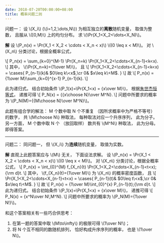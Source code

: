 ```yaml
---
date: 2018-07-20T00:00:00+08:00
title: 概率问题二则
---
```


问题一： 设 \\(X\_i\\) (\\(i=1,2,\dots,N\\)) 为相互独立的**离散**随机变量，
取值为整数， 且服从 \\([0,M)\\) 上的均匀分布。
求 \\(\Pr(X\_1\<X\_2\<\dots\<X\_N)\\)。

**解** <!--more-->
设 \\(P\_n(x) = \Pr(X\_1 < X\_2 < \cdots < X\_n < x)\\) \\((0 \leq x < M)\\)。
对 \\(X\_n\\) 分类讨论，根据全概率公式，

\\[
P\_n(x) = \sum\_{k=0}^{M-1} \Pr(X\_n=k) \Pr(X\_1\<X\_2\<\cdots\<X\_{n-1}\<k\<x).
\\]
其中， \\(\Pr(X\_n=k)={1\over M}\\)， 且
\\[
\Pr(X\_1\<X\_2\<\cdots\<X\_{n-1}\<k\<x) = \cases{
P\_{n-1}(k)& $0\leq k\<x$,\cr
0& $x\leq k\<M$.
}
\\]
故
\\[
P\_n(x) = {1\over M}\sum\_{k=0}^{x-1} P\_{n-1}(k).
\\]

此为递归式。 结合初始条件 \\(P\_1(x)=\Pr(X\_1\<x) = {x\over M}\\)，
根据[朱世杰恒等式]， 递推可得
\\[
P\_N(x) = {{x\choose N}\over M^N}.
\\]
问题中所要求的概率为 \\(P\_N(M)={{M\choose N}\over M^N}\\)。

此题有组合学的解法： M 个数中取 N 个不重复 （因所求概率中为严格不等号）
的数字， 共 \\(M\choose N\\) 种取法， 每种取法对应一个升序序列， 此为分子。
另一方面， M 个数中取 N 个 （放回取样） 数共有 \\(M^N\\) 种取法， 此为分母。 即得答案。

[朱世杰恒等式]: https://zh.wikipedia.org/wiki/%E6%9C%B1%E4%B8%96%E6%9D%B0%E6%81%92%E7%AD%89%E5%BC%8F

---

问题二： 同问题一， 但 \\(X\_i\\) 为**连续**随机变量， 取值为实数。

**解**
直观上此题答案应与 \\(M\\) 无关， 下面设法求解。
设 \\(P\_n(x) = \Pr(X\_1 < X\_2 < \cdots < X\_n < x)\\) \\((0 \leq x < M)\\)。
对 \\(X\_n\\) 分类讨论，根据全概率公式，
\\[
P\_n(x) = \int\_{0}^{M} f\_{X\_n}(t) \Pr(X\_1\<X\_2\<\cdots\<X\_{n-1}\<t\<x)\;
{\rm d}t.
\\]
其中， \\(f\_{X\_n}(t)={1\over M}\\) 为 \\(X\_n\\) 的概率密度函数， 且
\\[
\Pr(X\_1\<X\_2\<\cdots\<X\_{n-1}\<t\<x) = \cases{
P\_{n-1}(t)& $0\leq t\<x$,\cr
0& $x\leq t\<M$.
}
\\]
故
\\[
P\_n(x) = {1\over M}\int\_{0}^{x} P\_{n-1}(t)\;{\rm d}t.
\\]
此为递归式。 结合初始条件 \\(P\_1(x)=\Pr(X\_1\<x) = {x\over M}\\)， 递推可得
\\[
P\_N(x) = {x^N\over N!\,M^N}.
\\]
问题中所要求的概率为 \\(P\_N(M)={1\over N!}\\)。

和这个答案相关有一些巧合供思考：

1. 在第一题的答案中取 \\(M\to\infty\\) 的极限可得 \\(1\over N!\\)；
2. 将 N 个互不相同的数随机排列， 恰好构成升序序列的概率， 也是 \\(1\over N\\)。
